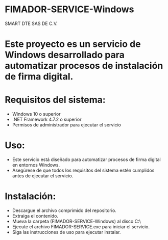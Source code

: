 # FIMADOR-SERVICE-Windows
SMART DTE SAS DE C.V.

# Este proyecto es un servicio de Windows desarrollado para automatizar procesos de instalación de firma digital.

# Requisitos del sistema:
- Windows 10 o superior
- .NET Framework 4.7.2 o superior
- Permisos de administrador para ejecutar el servicio
# Uso:
- Este servicio está diseñado para automatizar procesos de firma digital en entornos Windows.
- Asegúrese de que todos los requisitos del sistema estén cumplidos antes de ejecutar el servicio.
# Instalación:
- Descargue el archivo comprimido del repositorio.
- Extraiga el contenido.
- Mueva la carpeta (FIMADOR-SERVICE-Windows) al disco C:\
- Ejecute el archivo FIMADOR-SERVICE.exe para iniciar el servicio.
- Siga las instrucciones de uso para ejecutar instalar.